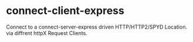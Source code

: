 # connect-client-express
Connect to a connect-server-express driven HTTP/HTTP2/SPYD Location. via diffrent httpX Request Clients.
